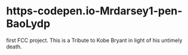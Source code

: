 # https-codepen.io-Mrdarsey1-pen-BaoLydp
first FCC project. This is a Tribute to Kobe Bryant in light of his untimely death.
